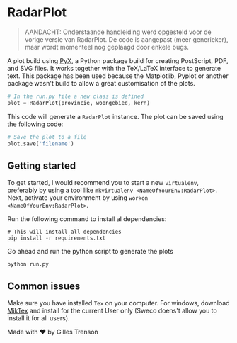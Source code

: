 # RadarPlot

>AANDACHT: Onderstaande handleiding werd opgesteld voor de vorige versie van RadarPlot. De code is aangepast (meer generieker), maar wordt momenteel nog geplaagd door enkele bugs.

A plot build using [PyX](https://pyx-project.org/), a Python package build for creating PostScript, PDF, and SVG files. It works together with the TeX/LaTeX interface to generate text. This package has been used because the Matplotlib, Pyplot or another package wasn't build to allow a great customisation of the plots.

```python
# In the run.py file a new class is defined
plot = RadarPlot(provincie, woongebied, kern)
```

This code will generate a `RadarPlot` instance. The plot can be saved using the following code:

```python
# Save the plot to a file
plot.save('filename')
```

## Getting started

To get started, I would recommend you to start a new `virtualenv`, preferably by using a tool like `mkvirtualenv <NameOfYourEnv:RadarPlot>`. Next, activate your environment by using `workon <NameOfYourEnv:RadarPlot>`.

Run the following command to install al dependencies:

```shell
# This will install all dependencies
pip install -r requirements.txt
```

Go ahead and run the python script to generate the plots

```shell
python run.py
```

## Common issues

Make sure you have installed `Tex` on your computer. For windows, download [MikTex](https://miktex.org/download) and install for the current User only (Sweco doens't allow you to install it for all users).

Made with ♥️ by Gilles Trenson

